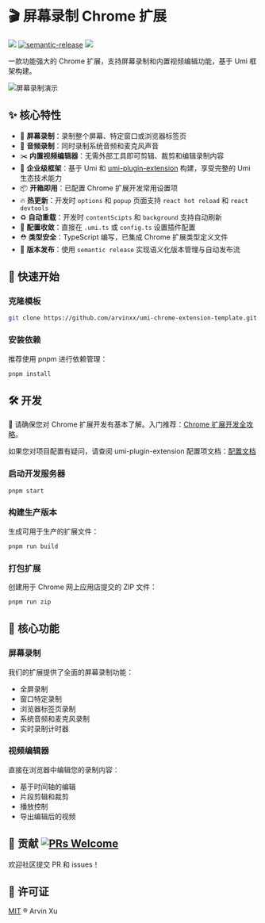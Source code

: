 # 🎬 屏幕录制 Chrome 扩展

![][version-url] [![semantic-release](https://img.shields.io/badge/%20%20%F0%9F%93%A6%F0%9F%9A%80-semantic--release-e10079.svg)](https://github.com/semantic-release/semantic-release) ![][license-url]

[version-url]: https://img.shields.io/github/v/release/arvinxx/umi-chrome-extensions-template
[license-url]: https://img.shields.io/github/license/arvinxx/umi-chrome-extensions-template

一款功能强大的 Chrome 扩展，支持屏幕录制和内置视频编辑功能，基于 Umi 框架构建。

![屏幕录制演示](https://user-images.githubusercontent.com/xxxxxx/demo.gif)

## ✨ 核心特性

- 🎥 **屏幕录制**：录制整个屏幕、特定窗口或浏览器标签页
- 🎵 **音频录制**：同时录制系统音频和麦克风声音
- ✂️ **内置视频编辑器**：无需外部工具即可剪辑、裁剪和编辑录制内容
- 🌋 **企业级框架**：基于 Umi 和 [umi-plugin-extension](https://github.com/arvinxx/umi-plugin-extensions) 构建，享受完整的 Umi 生态技术能力
- 📦 **开箱即用**：已配置 Chrome 扩展开发常用设置项
- 🔥 **热更新**：开发时 `options` 和 `popup` 页面支持 `react hot reload` 和 `react devtools`
- ♻️ **自动重载**：开发时 `contentScipts` 和 `background` 支持自动刷新
- 🔧 **配置收敛**：直接在 `.umi.ts` 或 `config.ts` 设置插件配置
- ⛑ **类型安全**：TypeScript 编写，已集成 Chrome 扩展类型定义文件
- 🚀 **版本发布**：使用 `semantic release` 实现语义化版本管理与自动发布流

## 🚀 快速开始

### 克隆模板

```bash
git clone https://github.com/arvinxx/umi-chrome-extension-template.git
```

### 安装依赖

推荐使用 pnpm 进行依赖管理：

```bash
pnpm install
```

## 🛠️ 开发

🔔 请确保您对 Chrome 扩展开发有基本了解。入门推荐：[Chrome 扩展开发全攻略](https://umi-plugin-extensions.vercel.app/tutorial)。

如果您对项目配置有疑问，请查阅 umi-plugin-extension 配置项文档：[配置文档](https://arvinxx.github.io/umi-plugin-extensions/#/api)

### 启动开发服务器

```bash
pnpm start
```

### 构建生产版本

生成可用于生产的扩展文件：

```bash
pnpm run build
```

### 打包扩展

创建用于 Chrome 网上应用店提交的 ZIP 文件：

```bash
pnpm run zip
```

## 🎯 核心功能

### 屏幕录制

我们的扩展提供了全面的屏幕录制功能：
- 全屏录制
- 窗口特定录制
- 浏览器标签页录制
- 系统音频和麦克风录制
- 实时录制计时器

### 视频编辑器

直接在浏览器中编辑您的录制内容：
- 基于时间轴的编辑
- 片段剪辑和裁剪
- 播放控制
- 导出编辑后的视频

## 🤝 贡献 [![PRs Welcome](https://img.shields.io/badge/PRs-welcome-brightgreen.svg?style=flat-square)](http://makeapullrequest.com/)

欢迎社区提交 PR 和 issues！

## 📄 许可证

[MIT](./LICENSE) ® Arvin Xu